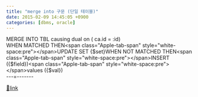```yaml
---
title: "merge into 구문 (단일 테이블)"
date: 2015-02-09 14:45:05 +0900
categories: [dbms, oracle]
---
```


MERGE INTO TBL causing dual on ( ca.id = :id)  
WHEN MATCHED THEN&lt;span class="Apple-tab-span" style="white-space:pre"&gt;&lt;/span&gt;UPDATE SET {$set}WHEN NOT MATCHED THEN&lt;span class="Apple-tab-span" style="white-space:pre"&gt;&lt;/span&gt;INSERT ({$field})&lt;span class="Apple-tab-span" style="white-space:pre"&gt;&lt;/span&gt;values ({$val})  
---=-------  
  



[🔗link](http://www.mins01.com/mh/tech/read/926)
